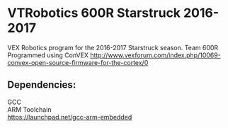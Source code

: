# VTRobotics 600R Starstruck 2016-2017
VEX Robotics program for the 2016-2017 Starstruck season. Team 600R Programmed using ConVEX
http://www.vexforum.com/index.php/10069-convex-open-source-firmware-for-the-cortex/0

## Dependencies:
GCC  
ARM Toolchain  
https://launchpad.net/gcc-arm-embedded  